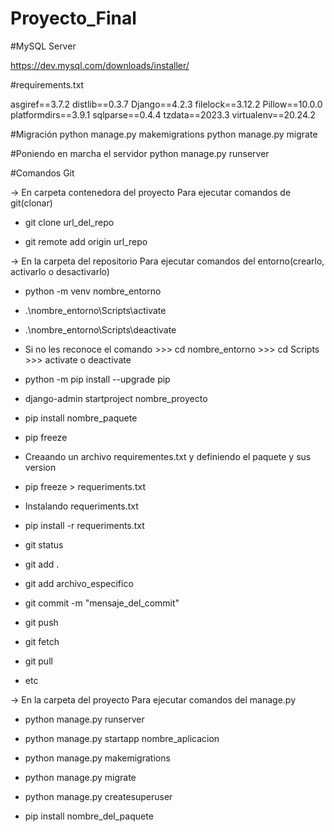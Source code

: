 # Proyecto_Final

#MySQL Server

https://dev.mysql.com/downloads/installer/

#requirements.txt

asgiref==3.7.2
distlib==0.3.7
Django==4.2.3
filelock==3.12.2
Pillow==10.0.0
platformdirs==3.9.1
sqlparse==0.4.4
tzdata==2023.3
virtualenv==20.24.2

#Migración
python manage.py makemigrations
python manage.py migrate

#Poniendo en marcha el servidor
python manage.py runserver

#Comandos Git

→ En carpeta contenedora del proyecto
Para ejecutar comandos de git(clonar)
- git clone url_del_repo

- git remote add origin url_repo

→ En la carpeta del repositorio
Para ejecutar comandos del entorno(crearlo, activarlo o desactivarlo)
- python -m venv nombre_entorno
- .\nombre_entorno\Scripts\activate
- .\nombre_entorno\Scripts\deactivate
- Si no les reconoce el comando >>> cd nombre_entorno >>> cd Scripts >>> activate o deactivate
- python -m pip install --upgrade pip

- django-admin startproject nombre_proyecto

- pip install nombre_paquete
- pip freeze

- Creaando un archivo requirementes.txt y definiendo el paquete y sus version
- pip freeze > requeriments.txt

- Instalando requeriments.txt
- pip install -r requeriments.txt

- git status
- git add .
- git add archivo_especifico
- git commit -m "mensaje_del_commit"
- git push
- git fetch
- git pull
- etc

→ En la carpeta del proyecto
Para ejecutar comandos del manage.py
- python manage.py runserver
- python manage.py startapp nombre_aplicacion
- python manage.py makemigrations
- python manage.py migrate
- python manage.py createsuperuser

- pip install nombre_del_paquete
```
